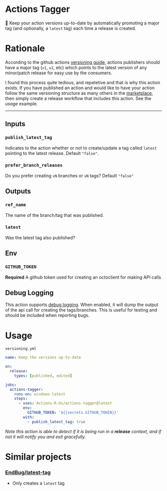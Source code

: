 # Actions Tagger
:speedboat: Keep your action versions up-to-date by automatically promoting a major tag (and optionally, a `latest` tag) each time a release is created.

# Rationale
According to the github actions [versioning guide](https://github.com/actions/toolkit/blob/master/docs/action-versioning.md#versioning), actions publishers should have a major tag (`v1`, `v2`, etc) which points to the latest version of any minor/patch release for easy use by the consumers.

I found this process quite tedious, and repetetive and that is why this action exists. If you have published an action and would like to have your action follow the same versioning structure as many others in the [marketplace](https://github.com/marketplace?type=actions), then simply create a release workflow that includes this action. See the _usage_ example.

---
## Inputs

### `publish_latest_tag`

Indicates to the action whether or not to create/update a tag called `latest` pointing to the latest release. Default `"false"`.

### `prefer_branch_releases`

Do you prefer creating `vN` branches or `vN` tags? Default `"false"`

## Outputs

### `ref_name`

The name of the branch/tag that was published.

### `latest`

Was the latest tag also published?

## Env

### `GITHUB_TOKEN`

**Required** A github token used for creating an octoclient for making API calls

## Debug Logging
This action supports [debug logging](https://help.github.com/en/actions/configuring-and-managing-workflows/managing-a-workflow-run#enabling-debug-logging). When enabled, it will dump the output of the
api call for creating the tags/branches.
This is useful for testing and should be included when reporting bugs.

# Usage

`versioning.yml`
```yaml
name: Keep the versions up-to-date

on:
  release:
    types: [published, edited]

jobs:
  actions-tagger:
    runs-on: windows-latest
    steps:
      - uses: Actions-R-Us/actions-tagger@latest
        env:
          GITHUB_TOKEN: '${{secrets.GITHUB_TOKEN}}'
        with:
          - publish_latest_tag: true
```

_Note this action is able to detect if it is being run in a **release** context, and if not it will notify you and exit gracefully._

# Similar projects

### [EndBug/latest-tag](https://github.com/EndBug/latest-tag)
- Only creates a `latest` tag
